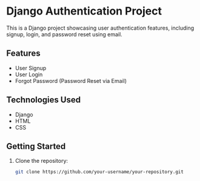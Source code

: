 # Django Authentication Project

This is a Django project showcasing user authentication features, including signup, login, and password reset using email.

## Features

- User Signup
- User Login
- Forgot Password (Password Reset via Email)

## Technologies Used

- Django
- HTML
- CSS

## Getting Started

1. Clone the repository:

   ```bash
   git clone https://github.com/your-username/your-repository.git
